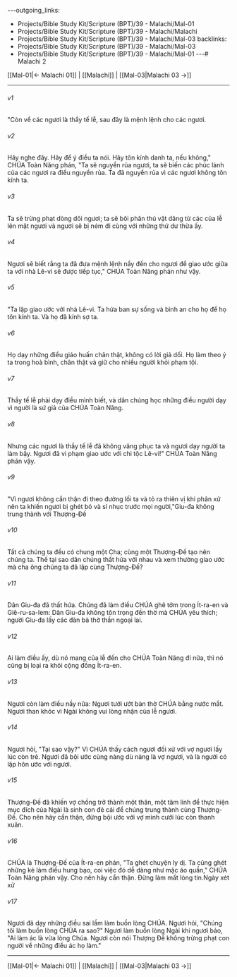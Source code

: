 ---outgoing_links:
  - Projects/Bible Study Kit/Scripture (BPT)/39 - Malachi/Mal-01
  - Projects/Bible Study Kit/Scripture (BPT)/39 - Malachi/Malachi
  - Projects/Bible Study Kit/Scripture (BPT)/39 - Malachi/Mal-03
backlinks:
  - Projects/Bible Study Kit/Scripture (BPT)/39 - Malachi/Mal-03
  - Projects/Bible Study Kit/Scripture (BPT)/39 - Malachi/Mal-01
---# Malachi 2

[[Mal-01|← Malachi 01]] | [[Malachi]] | [[Mal-03|Malachi 03 →]]
***



###### v1 
"Còn về các ngươi là thầy tế lễ, sau đây là mệnh lệnh cho các ngươi. 

###### v2 
Hãy nghe đây. Hãy để ý điều ta nói. Hãy tôn kính danh ta, nếu không," CHÚA Toàn Năng phán, "Ta sẽ nguyền rủa ngươi, ta sẽ biến các phúc lành của các ngươi ra điều nguyền rủa. Ta đã nguyền rủa vì các ngươi không tôn kính ta. 

###### v3 
Ta sẽ trừng phạt dòng dõi ngươi; ta sẽ bôi phân thú vật dâng từ các của lễ lên mặt ngươi và ngươi sẽ bị ném đi cùng với những thứ dư thừa ấy. 

###### v4 
Ngươi sẽ biết rằng ta đã đưa mệnh lệnh nầy đến cho ngươi để giao ước giữa ta với nhà Lê-vi sẽ được tiếp tục," CHÚA Toàn Năng phán như vậy. 

###### v5 
"Ta lập giao ước với nhà Lê-vi. Ta hứa ban sự sống và bình an cho họ để họ tôn kính ta. Và họ đã kính sợ ta. 

###### v6 
Họ dạy những điều giáo huấn chân thật, không có lời giả dối. Họ làm theo ý ta trong hoà bình, chân thật và giữ cho nhiều người khỏi phạm tội. 

###### v7 
Thầy tế lễ phải dạy điều mình biết, và dân chúng học những điều người dạy vì người là sứ giả của CHÚA Toàn Năng. 

###### v8 
Nhưng các ngươi là thầy tế lễ đã không vâng phục ta và ngươi dạy người ta làm bậy. Ngươi đã vi phạm giao ước với chi tộc Lê-vi!" CHÚA Toàn Năng phán vậy. 

###### v9 
"Vì ngươi không cẩn thận đi theo đường lối ta và tỏ ra thiên vị khi phân xử nên ta khiến ngươi bị ghét bỏ và sỉ nhục trước mọi người,"Giu-đa không trung thành với Thượng-Đế 

###### v10 
Tất cả chúng ta đều có chung một Cha; cùng một Thượng-Đế tạo nên chúng ta. Thế tại sao dân chúng thất hứa với nhau và xem thường giao ước mà cha ông chúng ta đã lập cùng Thượng-Đế? 

###### v11 
Dân Giu-đa đã thất hứa. Chúng đã làm điều CHÚA ghê tởm trong Ít-ra-en và Giê-ru-sa-lem: Dân Giu-đa không tôn trọng đền thờ mà CHÚA yêu thích; người Giu-đa lấy các đàn bà thờ thần ngoại lai. 

###### v12 
Ai làm điều ấy, dù nó mang của lễ đến cho CHÚA Toàn Năng đi nữa, thì nó cũng bị loại ra khỏi cộng đồng Ít-ra-en. 

###### v13 
Ngươi còn làm điều nầy nữa: Ngươi tưới ướt bàn thờ CHÚA bằng nước mắt. Ngươi than khóc vì Ngài không vui lòng nhận của lễ ngươi. 

###### v14 
Ngươi hỏi, "Tại sao vậy?" Vì CHÚA thấy cách ngươi đối xử với vợ ngươi lấy lúc còn trẻ. Ngươi đã bội ước cùng nàng dù nàng là vợ ngươi, và là người có lập hôn ước với ngươi. 

###### v15 
Thượng-Đế đã khiến vợ chồng trở thành một thân, một tâm linh để thực hiện mục đích của Ngài là sinh con đẻ cái để chúng trung thành cùng Thượng-Đế. Cho nên hãy cẩn thận, đừng bội ước với vợ mình cưới lúc còn thanh xuân. 

###### v16 
CHÚA là Thượng-Đế của Ít-ra-en phán, "Ta ghét chuyện ly dị. Ta cũng ghét những kẻ làm điều hung bạo, coi việc đó dễ dàng như mặc áo quần," CHÚA Toàn Năng phán vậy. Cho nên hãy cẩn thận. Đừng làm mất lòng tin.Ngày xét xử 

###### v17 
Ngươi đã dạy những điều sai lầm làm buồn lòng CHÚA. Ngươi hỏi, "Chúng tôi làm buồn lòng CHÚA ra sao?" Ngươi làm buồn lòng Ngài khi ngươi bảo, "Ai làm ác là vừa lòng Chúa. Ngươi còn nói Thượng Đế không trừng phạt con người về những điều ác họ làm."

***
[[Mal-01|← Malachi 01]] | [[Malachi]] | [[Mal-03|Malachi 03 →]]
